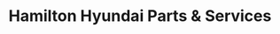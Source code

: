 ---
title: "Hamilton Hyundai Parts & Services"
url: /hamilton/hamilton-hyundai-parts-und-services/
shop: Autowerkstatt
---